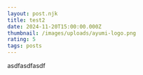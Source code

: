 ```yaml
---
layout: post.njk
title: test2
date: 2024-11-20T15:00:00.000Z
thumbnail: /images/uploads/ayumi-logo.png
rating: 5
tags: posts
---
```

asdfasdfasdf
